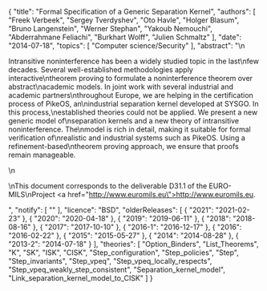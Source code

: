 {
    "title": "Formal Specification of a Generic Separation Kernel",
    "authors": [
        "Freek Verbeek",
        "Sergey Tverdyshev",
        "Oto Havle",
        "Holger Blasum",
        "Bruno Langenstein",
        "Werner Stephan",
        "Yakoub Nemouchi",
        "Abderrahmane Feliachi",
        "Burkhart Wolff",
        "Julien Schmaltz"
    ],
    "date": "2014-07-18",
    "topics": [
        "Computer science/Security"
    ],
    "abstract": "\n<p>Intransitive noninterference has been a widely studied topic in the last\nfew decades. Several well-established methodologies apply interactive\ntheorem proving to formulate a noninterference theorem over abstract\nacademic models. In joint work with several industrial and academic partners\nthroughout Europe, we are helping in the certification process of PikeOS, an\nindustrial separation kernel developed at SYSGO. In this process,\nestablished theories could not be applied. We present a new generic model of\nseparation kernels and a new theory of intransitive noninterference. The\nmodel is rich in detail, making it suitable for formal verification of\nrealistic and industrial systems such as PikeOS. Using a refinement-based\ntheorem proving approach, we ensure that proofs remain manageable.</p>\n<p>\nThis document corresponds to the deliverable D31.1 of the EURO-MILS\nProject <a href=\"http://www.euromils.eu\">http://www.euromils.eu</a>.</p>",
    "notify": [
        ""
    ],
    "licence": "BSD",
    "olderReleases": [
        {
            "2021": "2021-02-23"
        },
        {
            "2020": "2020-04-18"
        },
        {
            "2019": "2019-06-11"
        },
        {
            "2018": "2018-08-16"
        },
        {
            "2017": "2017-10-10"
        },
        {
            "2016-1": "2016-12-17"
        },
        {
            "2016": "2016-02-22"
        },
        {
            "2015": "2015-05-27"
        },
        {
            "2014": "2014-08-28"
        },
        {
            "2013-2": "2014-07-18"
        }
    ],
    "theories": [
        "Option_Binders",
        "List_Theorems",
        "K",
        "SK",
        "ISK",
        "CISK",
        "Step_configuration",
        "Step_policies",
        "Step",
        "Step_invariants",
        "Step_vpeq",
        "Step_vpeq_locally_respects",
        "Step_vpeq_weakly_step_consistent",
        "Separation_kernel_model",
        "Link_separation_kernel_model_to_CISK"
    ]
}